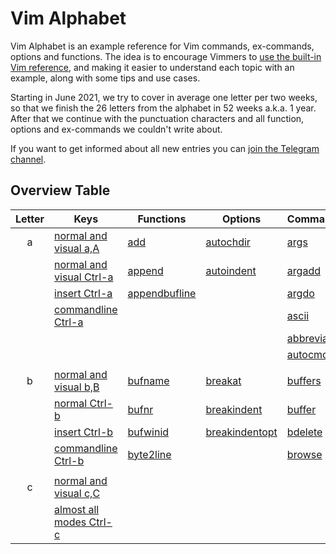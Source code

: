 # Vim Alphabet

Vim Alphabet is an example reference for Vim commands, ex-commands, options and functions. The idea is to encourage
Vimmers to [use the built-in Vim reference](https://www.reddit.com/r/vimdailytips/comments/iruu9s/vim_help_and_keywordprg/),
and making it easier to understand each topic with an example, along with some tips and use cases.

Starting in June 2021, we try to cover in average one letter per two weeks, so that we finish the 26 letters from the
alphabet in 52 weeks a.k.a. 1 year. After that we continue with the punctuation characters and all function, options and
ex-commands we couldn't write about.

If you want to get informed about all new entries you can [join the Telegram channel](https://t.me/VimWeek).

## Overview Table

| Letter | Keys                                              | Functions                            | Options                             | Commands                                  |
|:------:|---------------------------------------------------|--------------------------------------|-------------------------------------|-------------------------------------------|
| a      | [normal and visual a,A](commands/nv_aA.md)        | [add](functions/add.md)              | [autochdir](options/autochdir.md)   | [args](excommands/args.md)                |
|        | [normal and visual Ctrl-a](commands/nv_Ctrl-a.md) | [append](functions/append.md)        | [autoindent](options/autoindent.md) | [argadd](excommands/argadd.md)            |
|        | [insert Ctrl-a](commands/i_Ctrl-a.md)             | [appendbufline](functions/append.md) |                                     | [argdo](excommands/argdo.md)              |
|        | [commandline Ctrl-a](commands/c_Ctrl-a.md)        |                                      |                                     | [ascii](excommands/ascii.md)              |
|        |                                                   |                                      |                                     | [abbreviate](excommands/abbreviations.md) |
|        |                                                   |                                      |                                     | [autocmd](excommands/autocmd.md)          |
|        |                                                   |                                      |                                     |                                           |
| b      | [normal and visual b,B](commands/nv_bB.md)        | [bufname](functions/bufname.md)      | [breakat](options/break.md)         | [buffers](excommands/buffers.md)          |
|        | [normal Ctrl-b](commands/n_Ctrl-b.md)             | [bufnr](functions/bufnr.md)          | [breakindent](options/break.md)     | [buffer](excommands/buffer.md)            |
|        | [insert Ctrl-b](commands/i_Ctrl-b.md)             | [bufwinid](functions/bufwinid.md)    | [breakindentopt](options/break.md)  | [bdelete](excommands/bdelete.md)          |
|        | [commandline Ctrl-b](commands/c_Ctrl-b.md)        | [byte2line](functions/byte2line.md)  |                                     | [browse](excommands/browse.md)            |
|        |                                                   |                                      |                                     |                                           |
| c      | [normal and visual c,C](commands/nv_cC.md)        |                                      |                                     |                                           |
|        | [almost all modes Ctrl-c](commands/nvci_Ctrl-c.md)|                                      |                                     |                                           |

